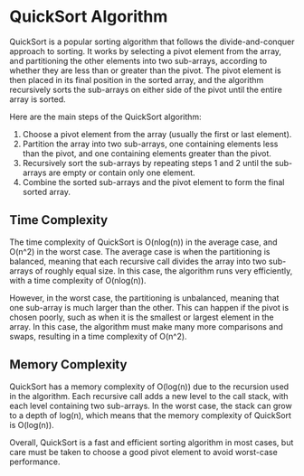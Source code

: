 # QuickSort Algorithm
QuickSort is a popular sorting algorithm that follows the divide-and-conquer approach to sorting. It works by selecting a pivot element from the array, and partitioning the other elements into two sub-arrays, according to whether they are less than or greater than the pivot. The pivot element is then placed in its final position in the sorted array, and the algorithm recursively sorts the sub-arrays on either side of the pivot until the entire array is sorted.

Here are the main steps of the QuickSort algorithm:

1. Choose a pivot element from the array (usually the first or last element).
2. Partition the array into two sub-arrays, one containing elements less than the pivot, and one containing elements greater than the pivot.
3. Recursively sort the sub-arrays by repeating steps 1 and 2 until the sub-arrays are empty or contain only one element.
4. Combine the sorted sub-arrays and the pivot element to form the final sorted array.

## Time Complexity
The time complexity of QuickSort is O(nlog(n)) in the average case, and O(n^2) in the worst case. The average case is when the partitioning is balanced, meaning that each recursive call divides the array into two sub-arrays of roughly equal size. In this case, the algorithm runs very efficiently, with a time complexity of O(nlog(n)).

However, in the worst case, the partitioning is unbalanced, meaning that one sub-array is much larger than the other. This can happen if the pivot is chosen poorly, such as when it is the smallest or largest element in the array. In this case, the algorithm must make many more comparisons and swaps, resulting in a time complexity of O(n^2).

## Memory Complexity
QuickSort has a memory complexity of O(log(n)) due to the recursion used in the algorithm. Each recursive call adds a new level to the call stack, with each level containing two sub-arrays. In the worst case, the stack can grow to a depth of log(n), which means that the memory complexity of QuickSort is O(log(n)).

Overall, QuickSort is a fast and efficient sorting algorithm in most cases, but care must be taken to choose a good pivot element to avoid worst-case performance.

